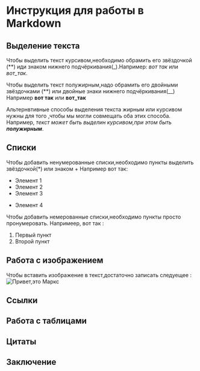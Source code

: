 # Инструкция для работы в Markdown

## Выделение текста

Чтобы выделить текст курсивом,необходимо обрамить его звёздочкой (**) иди знаком нижнего подчёркивания(_).Например: *вот так* или _вот_так_.

Чтобы выделить текст полужирным,надо обрамить его двойными звёздочками (**) или двойные знаки нижнего подчёркивания(__)
Например **вот так** или __вот_так__

Альтернвтивные способы выделения текста жирным или курсивом нужны для того ,чтобы мы могли совмещать оба этих способа. Например,
_текст может быть выделин курсивом,при этом быть **полужирным**_.

## Списки
Чтобы добавить ненумерованные списки,необходимо пункты выделить звёздочкой(*) или знаком +
Например вот так:
* Элемент 1
* Элемент 2
* Элемент 3
+ Элемент 4

Чтобы добавить немерованные списки,необходимо пункты просто пронумеровать.
Напримеер, вот так :
1. Первый пункт
2. Второй пункт

## Работа с изображением

Чтобы вставить изображение в текст,достаточно записать следуещее :
![Привет,это Маркс](Marx.jpg)

## Ссылки

## Работа с таблицами

## Цитаты

## Заключение
